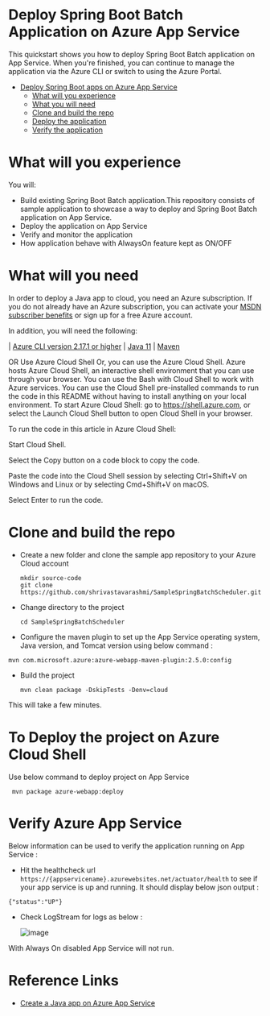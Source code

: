 # Deploy Spring Boot Batch Application on Azure App Service

This quickstart shows you how to deploy Spring Boot Batch application on App Service. When you're finished, you can continue to manage the application via the Azure CLI or switch to using the Azure Portal.

* [Deploy Spring Boot apps on Azure App Service](https://github.com/shrivastavarashmi/SampleSpringBatchScheduler#deploy-spring-boot-batch-application-on-azure-function-using-spring-cloud-function)
  * [What will you experience](https://github.com/shrivastavarashmi/SampleSpringBatchScheduler#what-will-you-experience)
  * [What you will need](https://github.com/shrivastavarashmi/SampleSpringBatchScheduler#what-will-you-need)
  * [Clone and build the repo](https://github.com/shrivastavarashmi/SampleSpringBatchScheduler#clone-and-build-the-repo)
  * [Deploy the application](https://github.com/shrivastavarashmi/SampleSpringBatchScheduler#deploy-the-application-to-azure-functions)
  * [Verify the application](https://github.com/shrivastavarashmi/SampleSpringBatchScheduler#verify-azure-function)
 
# What will you experience
You will:

* Build existing Spring Boot Batch application.This repository consists of sample application to showcase a way to deploy and Spring Boot Batch application on App Service.
* Deploy the application on App Service
* Verify and monitor the application
* How application behave with AlwaysOn feature kept as ON/OFF

# What will you need

In order to deploy a Java app to cloud, you need an Azure subscription. If you do not already have an Azure subscription, you can activate your [MSDN subscriber benefits](https://azure.microsoft.com/en-us/pricing/member-offers/credit-for-visual-studio-subscribers/) or sign up for a free Azure account.

In addition, you will need the following:

| [Azure CLI version 2.17.1 or higher](https://docs.microsoft.com/en-us/cli/azure/install-azure-cli?view=azure-cli-latest) | [Java 11](https://docs.microsoft.com/en-us/azure/developer/java/fundamentals/java-support-on-azure) | [Maven](https://maven.apache.org/) 

OR Use Azure Cloud Shell
Or, you can use the Azure Cloud Shell. Azure hosts Azure Cloud Shell, an interactive shell environment that you can use through your browser. You can use the Bash with Cloud Shell to work with Azure services. You can use the Cloud Shell pre-installed commands to run the code in this README without having to install anything on your local environment. To start Azure Cloud Shell: go to https://shell.azure.com, or select the Launch Cloud Shell button to open Cloud Shell in your browser.

To run the code in this article in Azure Cloud Shell:

Start Cloud Shell.

Select the Copy button on a code block to copy the code.

Paste the code into the Cloud Shell session by selecting Ctrl+Shift+V on Windows and Linux or by selecting Cmd+Shift+V on macOS.

Select Enter to run the code.

# Clone and build the repo

* Create a new folder and clone the sample app repository to your Azure Cloud account

  `mkdir source-code`  
  `git clone https://github.com/shrivastavarashmi/SampleSpringBatchScheduler.git`

* Change directory to the project

  `cd SampleSpringBatchScheduler`

* Configure the maven plugin to set up the App Service operating system, Java version, and Tomcat version using below command :

 `mvn com.microsoft.azure:azure-webapp-maven-plugin:2.5.0:config`

* Build the project
 
  `mvn clean package -DskipTests -Denv=cloud`

This will take a few minutes.

# To Deploy the project on Azure Cloud Shell

Use below command to deploy project on App Service 

  ``` mvn package azure-webapp:deploy```

# Verify Azure App Service

Below information can be used to verify the application running on App Service :

* Hit the healthcheck url  `https://{appservicename}.azurewebsites.net/actuator/health` to see if your app service is up and running. It should display below json output :
      
 ``{"status":"UP"}``

* Check LogStream for logs as below :

  ![image](https://user-images.githubusercontent.com/83832052/180320383-573db632-40db-430c-b34f-c72f61fd392f.png)


With Always On disabled App Service will not run.
# Reference Links
* [Create a Java app on Azure App Service](https://docs.microsoft.com/en-us/azure/app-service/quickstart-java?tabs=javase&pivots=platform-linux-development-environment-maven)
